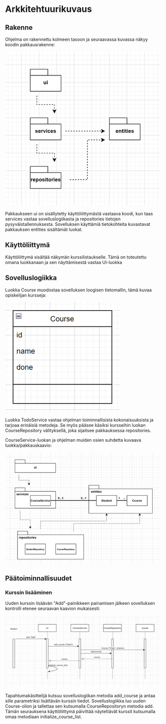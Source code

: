 # Arkkitehtuurikuvaus

## Rakenne

Ohjelma on rakennettu kolmeen tasoon ja seuraavassa kuvassa näkyy koodin pakkausrakenne:

![](/dokumentaatio/kuvat/Pakkauskaavio.png)

Pakkaukseen ui on sisällytetty käyttöliittymästä vastaava koodi, kun taas services vastaa sovelluslogiikasta ja repositories tietojen pysyväistallennuksesta. Sovelluksen käyttämiä tietokohteita kuvastavat pakkauksen entities sisältämät luokat.


## Käyttöliittymä

Käyttöliittymä sisältää näkymän kurssilistaukselle. Tämä on toteutettu omana luokkanaan ja sen näyttämisestä vastaa UI-luokka


## Sovelluslogiikka

Luokka Course muodostaa sovelluksen loogisen tietomallin, tämä kuvaa opiskelijan kursseja:

![](/dokumentaatio/kuvat/Sovelluslogiikka_2.png)

Luokka TodoService vastaa ohjelman toiminnallisista kokonaisuuksista ja tarjoaa erinäisiä metodeja. Se myös pääsee käsiksi kursseihin luokan CourseRepository välityksellä, joka sijaitsee pakkauksessa repositories.

CourseService-luokan ja ohjelman muiden osien suhdetta kuvaava luokka/pakkauskaavio:

![](/dokumentaatio/kuvat/Pakkaus_Sovelluskaavio.png)


## Päätoiminnallisuudet

### Kurssin lisääminen

Uuden kurssin lisäävän "Add"-painikkeen painamisen jälkeen sovelluksen kontrolli etenee seuraavan kaavion mukaisesti:

![](/dokumentaatio/kuvat/Sekvenssikaavio.png)

Tapahtumakäsittelijä kutsuu sovelluslogiikan metodia add_course ja antaa sille parametriksi lisättävän kurssin tiedot. Sovelluslogiikka luo uuden Course-olion ja tallettaa sen kutsumalla CourseRepositoryn metodia add. Tämän seurauksena käyttöliittymä päivittää näytettävät kurssit kutsumalla omaa metodiaan initialize_course_list.
